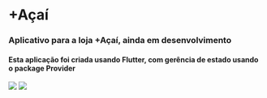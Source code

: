 # +Açaí

### Aplicativo para a loja +Açaí, ainda em desenvolvimento

#### Esta aplicação foi criada usando Flutter, com gerência de estado usando o package Provider

<p>
    <img src="https://i.imgur.com/7SNqv2Q.png">
    <img src="https://i.imgur.com/26Ab86c.png">